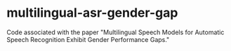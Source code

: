 # multilingual-asr-gender-gap
Code associated with the paper "Multilingual Speech Models for Automatic Speech Recognition Exhibit Gender Performance Gaps."
